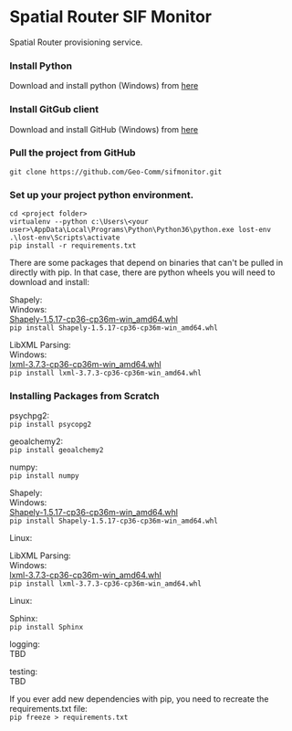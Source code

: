 # Spatial Router SIF Monitor
Spatial Router provisioning service.  

### Install Python
Download and install python (Windows) from [here](https://www.python.org/ftp/python/3.6.1/python-3.6.1-amd64.exe)  

### Install GitGub client
Download and install GitHub (Windows) from [here](https://desktop.github.com)  

### Pull the project from GitHub
`git clone https://github.com/Geo-Comm/sifmonitor.git`  

### Set up your project python environment.
`cd <project folder>`  
`virtualenv --python c:\Users\<your user>\AppData\Local\Programs\Python\Python36\python.exe lost-env`  
`.\lost-env\Scripts\activate`  
`pip install -r requirements.txt`  

There are some packages that depend on binaries that can't be pulled in directly with pip.
In that case, there are python wheels you will need to download and install:  

Shapely:  
Windows:  
[Shapely-1.5.17-cp36-cp36m-win_amd64.whl](http://www.lfd.uci.edu/~gohlke/pythonlibs/#shapely)  
`pip install Shapely-1.5.17-cp36-cp36m-win_amd64.whl`  

LibXML Parsing:  
Windows:  
[lxml-3.7.3-cp36-cp36m-win_amd64.whl](https://pypi.python.org/packages/cb/18/5e1a771220b23640b984765133414070c2f52da7102987b3377a51ccfa2c/lxml-3.7.3-cp36-cp36m-win_amd64.whl#md5=f8b0b8e0363305ecba33925d31d27631)  
`pip install lxml-3.7.3-cp36-cp36m-win_amd64.whl`  


### Installing Packages from Scratch  
psychpg2:  
`pip install psycopg2`  

geoalchemy2:  
`pip install geoalchemy2`  

numpy:  
`pip install numpy`  

Shapely:  
Windows:  
[Shapely-1.5.17-cp36-cp36m-win_amd64.whl](http://www.lfd.uci.edu/~gohlke/pythonlibs/#shapely)  
`pip install Shapely-1.5.17-cp36-cp36m-win_amd64.whl`  

Linux:  

LibXML Parsing:  
Windows:  
[lxml-3.7.3-cp36-cp36m-win_amd64.whl](https://pypi.python.org/packages/cb/18/5e1a771220b23640b984765133414070c2f52da7102987b3377a51ccfa2c/lxml-3.7.3-cp36-cp36m-win_amd64.whl#md5=f8b0b8e0363305ecba33925d31d27631)  
`pip install lxml-3.7.3-cp36-cp36m-win_amd64.whl`  

Linux:  

Sphinx:  
`pip install Sphinx`  

logging:  
TBD  

testing:  
TBD  

If you ever add new dependencies with pip, you need to recreate the requirements.txt file:  
`pip freeze > requirements.txt`  
